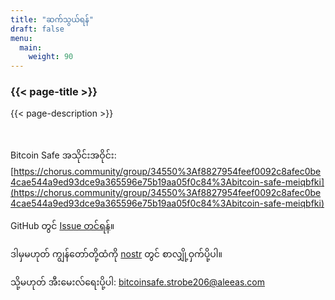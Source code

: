 ```yaml
---
title: "ဆက်သွယ်ရန်"
draft: false
menu:
  main:
    weight: 90
---
```


### {{< page-title >}} 
{{< page-description >}} 

<br>


Bitcoin Safe အသိုင်းအဝိုင်း: [https://chorus.community/group/34550%3Af8827954feef0092c8afec0be4cae544a9ed93dce9a365596e75b19aa05f0c84%3Abitcoin-safe-meiqbfki](https://chorus.community/group/34550%3Af8827954feef0092c8afec0be4cae544a9ed93dce9a365596e75b19aa05f0c84%3Abitcoin-safe-meiqbfki)

GitHub တွင် [Issue တင်ရန်](https://github.com/andreasgriffin/bitcoin-safe)။

ဒါမှမဟုတ် ကျွန်တော်တို့ထံကို [nostr](https://yakihonne.com/users/npub1g9uhysae68vhvwwqel8v9enr9mg43rn4tpurs6a9g4jsrw6nl7lsplhs9v) တွင် စာလျှို့ဝှက်ပို့ပါ။

သို့မဟုတ် အီးမေးလ်ရေးပို့ပါ: bitcoinsafe.strobe206@aleeas.com